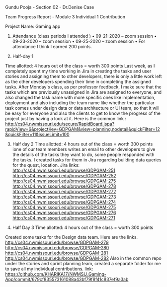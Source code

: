 Gundu Pooja - Section 02 - Dr.Denise Case

Team Progress Report - Module 3 Individual 1 Contribution

Project Name: Gaming app

1. Attendance (class periods I attended )
• 09-21-2020 – zoom session
• 09-23-2020 – zoom session
• 09-25-2020 – zoom session
• For attendance I think I earned 200 points.

2. Half-day 1

Time allotted: 4 hours out of the class = worth 300 points
Last week, as I completely spent my time working in Jira in creating the tasks and user stories and assigning them to other developers, there is only a little work left as the other developers spending their time in completing the assigned tasks. 
After Monday's class, as per professor feedback, I make sure that the tasks which are previously unassigned in Jira are assigned to everyone, and also
changed the task name with more specific ones like implementation, deployment and also including the team name like whether the particular task comes under design data or data architecture or UI team, so that it will be easy for everyone and also the clients to get to know the progress of the project just by having a look at it.
Here is the common link :
http://cs04.nwmissouri.edu/secure/RapidBoard.jspa?rapidView=6&projectKey=GDPGAM&view=planning.nodetail&quickFilter=12&quickFilter=11&issueLimit=100

3. Half day 2
Time allotted: 4 hours out of the class = worth 300 points
ione of our team members writes an email to other developers to give the details of the tasks they want to do, some people responded with the tasks.
I created tasks for them in Jira regarding building data queries for the quest, location.
Jira links:
http://cs04.nwmissouri.edu/browse/GDPGAM-251 
http://cs04.nwmissouri.edu/browse/GDPGAM-252 
http://cs04.nwmissouri.edu/browse/GDPGAM-275 
http://cs04.nwmissouri.edu/browse/GDPGAM-278 
http://cs04.nwmissouri.edu/browse/GDPGAM-272 
http://cs04.nwmissouri.edu/browse/GDPGAM-273 
http://cs04.nwmissouri.edu/browse/GDPGAM-274 
http://cs04.nwmissouri.edu/browse/GDPGAM-275 
http://cs04.nwmissouri.edu/browse/GDPGAM-276 
http://cs04.nwmissouri.edu/browse/GDPGAM-271 

4. Half Day 3
Time allotted: 4 hours out of the class = worth 300 points

Created some tasks for the Design data team.
Here are the links.
http://cs04.nwmissouri.edu/browse/GDPGAM-279
http://cs04.nwmissouri.edu/browse/GDPGAM-280 
http://cs04.nwmissouri.edu/browse/GDPGAM-281
http://cs04.nwmissouri.edu/browse/GDPGAM-282 
Also in the common repo under the stories and sprint planning team, created a separate folder for me to save all my individual contributions.
link: https://github.com/KHARIKA17/NWMSU_Gaming-App/commit/679cf835573161088a43bf79f8f41c837ef9a3ab